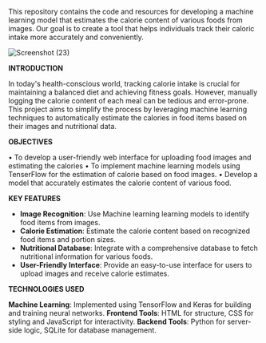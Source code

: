 This repository contains the code and resources for developing a machine learning model that estimates the calorie content of various foods from images. Our goal is to create a tool that helps individuals track their caloric intake more accurately and conveniently.

![Screenshot (23)](https://github.com/Jincy01/Food-calorie-estimation-using-ML/assets/92220453/8d52a3ce-097c-4370-8199-577107464c1e)


**INTRODUCTION**

In today's health-conscious world, tracking calorie intake is crucial for maintaining a balanced diet and achieving fitness goals. However, manually logging the calorie content of each meal can be tedious and error-prone. This project aims to simplify the process by leveraging machine learning techniques to automatically estimate the calories in food items based on their images and nutritional data.

**OBJECTIVES**

•	To develop a user-friendly web interface for uploading food images and estimating the calories
•	To implement machine learning models using TenserFlow for the estimation of calorie based on food images.
•	Develop a model that accurately estimates the calorie content of various food. 
 

**KEY FEATURES**

- **Image Recognition**: Use Machine learning learning models to identify food items from images.
- **Calorie Estimation**: Estimate the calorie content based on recognized food items and portion sizes.
- **Nutritional Database**: Integrate with a comprehensive database to fetch nutritional information for various foods.
- **User-Friendly Interface**: Provide an easy-to-use interface for users to upload images and receive calorie estimates.

**TECHNOLOGIES USED**

**Machine Learning**: Implemented using TensorFlow and Keras for building and training neural networks.
**Frontend Tools**: HTML for structure, CSS for styling and JavaScript for interactivity.
**Backend Tools**: Python for server-side logic, SQLite for database management.


